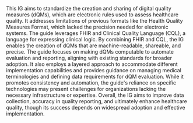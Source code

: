 This IG aims to standardize the creation and sharing of digital quality measures (dQMs), which are electronic rules used to assess healthcare quality. It addresses limitations of previous formats like the Health Quality Measures Format, which lacked the precision needed for electronic systems. The guide leverages FHIR and Clinical Quality Language (CQL), a language for expressing clinical logic. By combining FHIR and CQL, the IG enables the creation of dQMs that are machine-readable, shareable, and precise. The guide focuses on making dQMs computable to automate evaluation and reporting, aligning with existing standards for broader adoption. It also employs a layered approach to accommodate different implementation capabilities and provides guidance on managing medical terminologies and defining data requirements for dQM evaluation. While it promotes consistency and automation, the guide's reliance on specific technologies may present challenges for organizations lacking the necessary infrastructure or expertise. Overall, the IG aims to improve data collection, accuracy in quality reporting, and ultimately enhance healthcare quality, though its success depends on widespread adoption and effective implementation. 
